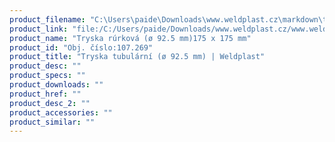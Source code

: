 ```yaml
---
product_filename: "C:\Users\paide\Downloads\www.weldplast.cz\markdown\tryska-tubularni-o-925-mm654_pg=5.md"
product_link: "file:/C:/Users/paide/Downloads/www.weldplast.cz/www.weldplast.cz/sk/tryska-tubularni-o-925-mm654_pg=5"
product_name: "Tryska rúrková (ø 92.5 mm)175 x 175 mm"
product_id: "Obj. číslo:107.269"
product_title: "Tryska tubulární (ø 92.5 mm) | Weldplast"
product_desc: ""
product_specs: ""
product_downloads: ""
product_href: ""
product_desc_2: ""
product_accessories: ""
product_similar: ""
---
```

